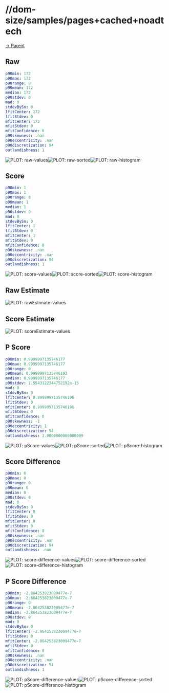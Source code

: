 
# //dom-size/samples/pages+cached+noadtech

[→ Parent](../..)


## Raw


```yaml
p90min: 172
p90max: 172
p90range: 0
p90mean: 172
median: 172
p90stdev: 0
mad: 0
stdevBySn: 0
lfitCenter: 172
lfitStdev: 0
mfitCenter: 172
mfitStdev: 0
mfitConfidence: 0
p90skewness: .nan
p90eccentricity: .nan
p90discretization: 94
outlandishness: 1

```

![PLOT: raw-values](./raw/values.svg)![PLOT: raw-sorted](./raw/sorted.svg)![PLOT: raw-histogram](./raw/histogram.svg)
## Score


```yaml
p90min: 1
p90max: 1
p90range: 0
p90mean: 1
median: 1
p90stdev: 0
mad: 0
stdevBySn: 0
lfitCenter: 1
lfitStdev: 0
mfitCenter: 1
mfitStdev: 0
mfitConfidence: 0
p90skewness: .nan
p90eccentricity: .nan
p90discretization: 94
outlandishness: 1

```

![PLOT: score-values](./score/values.svg)![PLOT: score-sorted](./score/sorted.svg)![PLOT: score-histogram](./score/histogram.svg)
## Raw Estimate

![PLOT: rawEstimate-values](./rawEstimate/values.svg)
## Score Estimate

![PLOT: scoreEstimate-values](./scoreEstimate/values.svg)
## P Score


```yaml
p90min: 0.9999997135746177
p90max: 0.9999997135746177
p90range: 0
p90mean: 0.9999997135746193
median: 0.9999997135746177
p90stdev: 1.5543122344752192e-15
mad: 0
stdevBySn: 0
lfitCenter: 0.9999997135746196
lfitStdev: 0
mfitCenter: 0.9999997135746196
mfitStdev: 0
mfitConfidence: 0
p90skewness: -1
p90eccentricity: 1
p90discretization: 94
outlandishness: 1.0000000000000009

```

![PLOT: pScore-values](./pScore/values.svg)![PLOT: pScore-sorted](./pScore/sorted.svg)![PLOT: pScore-histogram](./pScore/histogram.svg)
## Score Difference


```yaml
p90min: 0
p90max: 0
p90range: 0
p90mean: 0
median: 0
p90stdev: 0
mad: 0
stdevBySn: 0
lfitCenter: 0
lfitStdev: 0
mfitCenter: 0
mfitStdev: 0
mfitConfidence: 0
p90skewness: .nan
p90eccentricity: .nan
p90discretization: 94
outlandishness: .nan

```

![PLOT: score-difference-values](./score-difference/values.svg)![PLOT: score-difference-sorted](./score-difference/sorted.svg)![PLOT: score-difference-histogram](./score-difference/histogram.svg)
## P Score Difference


```yaml
p90min: -2.864253823009477e-7
p90max: -2.864253823009477e-7
p90range: 0
p90mean: -2.864253823009477e-7
median: -2.864253823009477e-7
p90stdev: 0
mad: 0
stdevBySn: 0
lfitCenter: -2.864253823009477e-7
lfitStdev: 0
mfitCenter: -2.864253823009477e-7
mfitStdev: 0
mfitConfidence: 0
p90skewness: .nan
p90eccentricity: .nan
p90discretization: 94
outlandishness: 1

```

![PLOT: pScore-difference-values](./pScore-difference/values.svg)![PLOT: pScore-difference-sorted](./pScore-difference/sorted.svg)![PLOT: pScore-difference-histogram](./pScore-difference/histogram.svg)